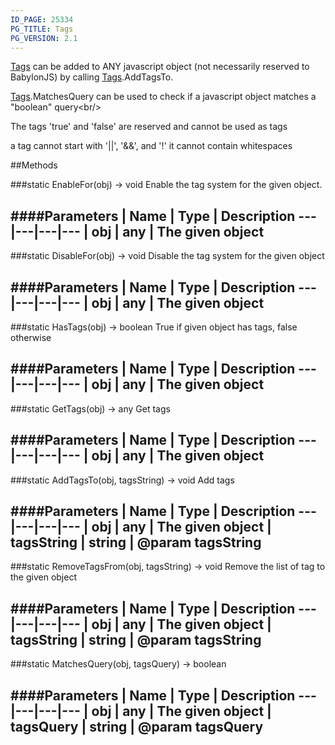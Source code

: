 ```yaml
---
ID_PAGE: 25334
PG_TITLE: Tags
PG_VERSION: 2.1
---
```

 [Tags](/classes/Tags) can be added to ANY javascript object (not necessarily reserved to BabylonJS) by calling [Tags](/classes/Tags).AddTagsTo.
 [Tags](/classes/Tags).MatchesQuery can be used to check if a javascript object matches a &quot;boolean&quot; query&lt;br/&gt;

The tags 'true' and 'false' are reserved and cannot be used as tags

a tag cannot start with '||', '&amp;&amp;', and '!' it cannot contain whitespaces















##Methods

###static EnableFor(obj) &rarr; void
Enable the tag system for the given object.







####Parameters
 | Name | Type | Description
---|---|---|---
 | obj | any | The given object
---

###static DisableFor(obj) &rarr; void
Disable the tag system for the given object







####Parameters
 | Name | Type | Description
---|---|---|---
 | obj | any | The given object
---

###static HasTags(obj) &rarr; boolean
True if given object has tags, false otherwise







####Parameters
 | Name | Type | Description
---|---|---|---
 | obj | any | The given object
---

###static GetTags(obj) &rarr; any
Get tags







####Parameters
 | Name | Type | Description
---|---|---|---
 | obj | any | The given object
---

###static AddTagsTo(obj, tagsString) &rarr; void
Add tags







####Parameters
 | Name | Type | Description
---|---|---|---
 | obj | any | The given object
 | tagsString | string | @param tagsString
---

###static RemoveTagsFrom(obj, tagsString) &rarr; void
Remove the list of tag to the given object







####Parameters
 | Name | Type | Description
---|---|---|---
 | obj | any | The given object
 | tagsString | string | @param tagsString
---

###static MatchesQuery(obj, tagsQuery) &rarr; boolean

####Parameters
 | Name | Type | Description
---|---|---|---
 | obj | any | The given object
 | tagsQuery | string | @param tagsQuery
---
